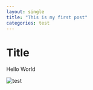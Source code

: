 ```yaml
---
layout: single
title: "This is my first post"
categories: test
---
```


# Title

Hello World

![test](/Users/hyeonah/Documents/hyeonahc-github-blog/hyeonahc.github.io/images/2021-01-13-first-posting/test.png)
